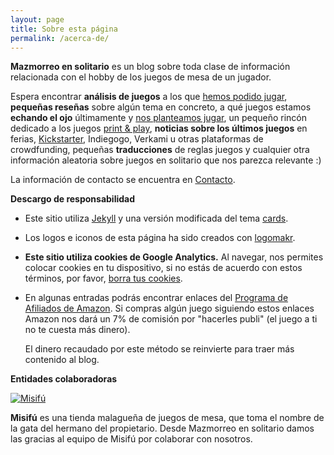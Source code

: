 ```yaml
---
layout: page
title: Sobre esta página
permalink: /acerca-de/
---
```



**Mazmorreo en solitario** es un blog sobre toda clase de información
relacionada con el hobby de los juegos de mesa de un jugador.

Espera encontrar **análisis de juegos** a los que
[hemos podido jugar]({{site.baseurl}}/analisis/), **pequeñas
reseñas** sobre algún tema en concreto, a qué juegos estamos **echando el ojo**
últimamente y [nos planteamos jugar]({{site.baseurl}}/ojeando), un pequeño 
rincón dedicado a los juegos [print & play]({{site.baseurl}}/rincon-print-and-play),
**noticias sobre los últimos juegos** en ferias,
[Kickstarter]({{site.baseurl}}/etiqueta/kickstarter/), Indiegogo, Verkami u
otras plataformas de crowdfunding, pequeñas **traducciones** de reglas juegos y
cualquier otra
información aleatoria sobre juegos en solitario que nos parezca relevante :)


La información de contacto se encuentra en [Contacto]({{site.baseurl}}/contacto/).


**Descargo de responsabilidad**

* Este sitio utiliza [Jekyll](https://jekyllrb.com/) y una versión modificada
del tema [cards](https://github.com/sharu725/cards).
* Los logos e iconos de esta página ha sido creados con [logomakr](https://logomakr.com).

* **Este sitio utiliza cookies de Google Analytics.**
    Al navegar, nos permites
    colocar cookies en tu dispositivo, si no estás de acuerdo con estos términos,
    por favor, [borra tus cookies](https://www.google.es/search?q=como+borrar+cookies).

* En algunas entradas podrás encontrar enlaces del [Programa de Afiliados de
  Amazon](https://afiliados.amazon.es/help/operating/schedule). Si compras
  algún juego siguiendo estos enlaces Amazon nos dará un 7% de comisión  por
  "hacerles publi" (el juego a ti no te cuesta más dinero).
  
  El dinero recaudado por este método se reinvierte para traer más
  contenido al blog.

**Entidades colaboradoras**

<div class="row">
    <div class="col-md-3">
        <a href="https://www.misifu.es/" target="_blank">
            <img src="{{site.baseurl}}/images/logo-misifu-juegosdemesa.png"
            alt="Misifú">
        </a>
    </div>
    <div class="col-md-9">
        <p><strong>Misifú</strong> es una tienda malagueña de juegos de mesa,
            que toma el nombre de la gata del hermano del propietario.
            Desde Mazmorreo en solitario damos las gracias al equipo de Misifú
            por colaborar con nosotros.
        </p>
    </div>
</div>
